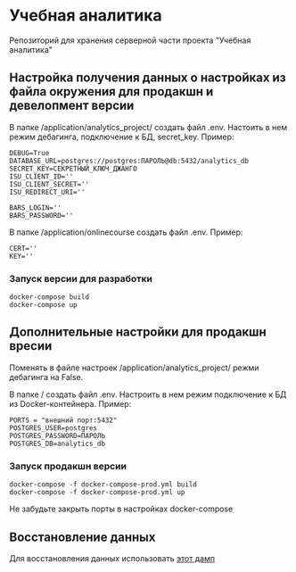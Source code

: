 # Учебная аналитика
Репозиторий для хранения серверной части проекта "Учебная аналитика"

## Настройка получения данных о настройках из файла окружения для продакшн и девелопмент версии

В папке /application/analytics_project/ создать файл .env. Настоить в нем режим дебагинга, подключение к БД, secret_key. Пример:

```
DEBUG=True
DATABASE_URL=postgres://postgres:ПАРОЛЬ@db:5432/analytics_db
SECRET_KEY=СЕКРЕТНЫЙ_КЛЮЧ_ДЖАНГО
ISU_CLIENT_ID=''
ISU_CLIENT_SECRET=''
ISU_REDIRECT_URI=''

BARS_LOGIN=''
BARS_PASSWORD=''
```
В папке /application/onlinecourse создать файл .env. Пример:
```
CERT=''
KEY=''

```

### Запуск версии для разработки

```
docker-compose build
docker-compose up
```

## Дополнительные настройки для продакшн вресии

Поменять в файле настроек /application/analytics_project/ режми дебагинга на False.

В папке / создать файл .env. Настроить в нем режим подключение к БД из Docker-контейнера. Пример:

```
PORTS = "внешний порт:5432"
POSTGRES_USER=postgres
POSTGRES_PASSWORD=ПАРОЛЬ
POSTGRES_DB=analytics_db
```

### Запуск продакшн версии

```
docker-compose -f docker-compose-prod.yml build
docker-compose -f docker-compose-prod.yml up
```
Не забудьте закрыть порты в настройках docker-compose

## Восстановление данных
Для восстановления данных использовать [этот дамп](https://drive.google.com/file/d/1uujibvNcLZHorh2bfOeU-3ljX7KaYfjd/view?usp=sharing)



